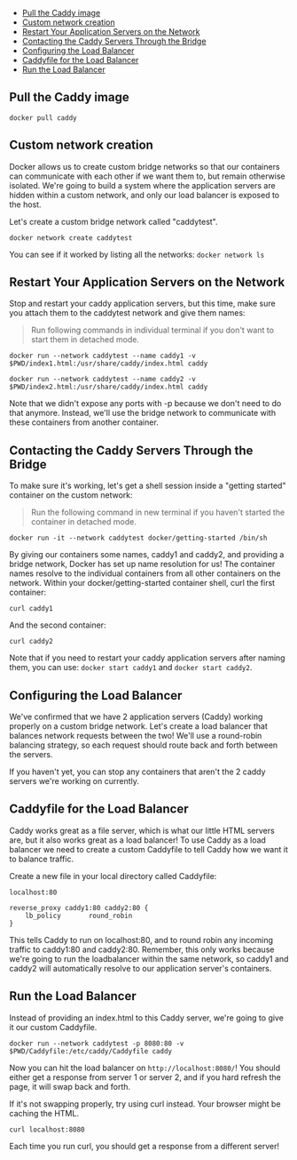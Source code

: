 - [Pull the Caddy image](#pull-the-caddy-image)
- [Custom network creation](#custom-network-creation)
- [Restart Your Application Servers on the Network](#restart-your-application-servers-on-the-network)
- [Contacting the Caddy Servers Through the Bridge](#contacting-the-caddy-servers-through-the-bridge)
- [Configuring the Load Balancer](#configuring-the-load-balancer)
- [Caddyfile for the Load Balancer](#caddyfile-for-the-load-balancer)
- [Run the Load Balancer](#run-the-load-balancer)



## Pull the Caddy image
`docker pull caddy`


## Custom network creation

Docker allows us to create custom bridge networks so that our containers can communicate with each other if we want them to, but remain otherwise isolated. We're going to build a system where the application servers are hidden within a custom network, and only our load balancer is exposed to the host.

Let's create a custom bridge network called "caddytest".

`docker network create caddytest`

You can see if it worked by listing all the networks:
`docker network ls`

## Restart Your Application Servers on the Network

Stop and restart your caddy application servers, but this time, make sure you attach them to the caddytest network and give them names:

> Run following commands in individual terminal if you don't want to start them in detached mode.

`docker run --network caddytest --name caddy1 -v $PWD/index1.html:/usr/share/caddy/index.html caddy`

`docker run --network caddytest --name caddy2 -v $PWD/index2.html:/usr/share/caddy/index.html caddy`

Note that we didn't expose any ports with -p because we don't need to do that anymore. Instead, we'll use the bridge network to communicate with these containers from another container.

## Contacting the Caddy Servers Through the Bridge

To make sure it's working, let's get a shell session inside a "getting started" container on the custom network:

> Run the following command in new terminal if you haven't started the container in detached mode.

`docker run -it --network caddytest docker/getting-started /bin/sh`

By giving our containers some names, caddy1 and caddy2, and providing a bridge network, Docker has set up name resolution for us! The container names resolve to the individual containers from all other containers on the network. Within your docker/getting-started container shell, curl the first container:

`curl caddy1`

And the second container:

`curl caddy2`

Note that if you need to restart your caddy application servers after naming them, you can use: `docker start caddy1` and `docker start caddy2`.


## Configuring the Load Balancer
We've confirmed that we have 2 application servers (Caddy) working properly on a custom bridge network. Let's create a load balancer that balances network requests between the two! We'll use a round-robin balancing strategy, so each request should route back and forth between the servers.

If you haven't yet, you can stop any containers that aren't the 2 caddy servers we're working on currently.

## Caddyfile for the Load Balancer

Caddy works great as a file server, which is what our little HTML servers are, but it also works great as a load balancer! To use Caddy as a load balancer we need to create a custom Caddyfile to tell Caddy how we want it to balance traffic.

Create a new file in your local directory called Caddyfile:

```
localhost:80

reverse_proxy caddy1:80 caddy2:80 {
	lb_policy       round_robin
}
```

This tells Caddy to run on localhost:80, and to round robin any incoming traffic to caddy1:80 and caddy2:80. Remember, this only works because we're going to run the loadbalancer within the same network, so caddy1 and caddy2 will automatically resolve to our application server's containers.

## Run the Load Balancer

Instead of providing an index.html to this Caddy server, we're going to give it our custom Caddyfile.

`docker run --network caddytest -p 8080:80 -v $PWD/Caddyfile:/etc/caddy/Caddyfile caddy`

Now you can hit the load balancer on `http://localhost:8080/`! You should either get a response from server 1 or server 2, and if you hard refresh the page, it will swap back and forth.

If it's not swapping properly, try using curl instead. Your browser might be caching the HTML.

`curl localhost:8080`

Each time you run curl, you should get a response from a different server!
